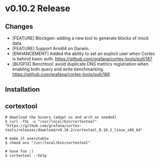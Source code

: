 # v0.10.2 Release

## Changes

- [FEATURE] Blockgen: adding a new tool to generate blocks of mock data.
- [FEATURE] Support Arm64 on Darwin.
- [ENHANCEMENT] Added the ability to set an explicit user when Cortex is behind basic auth. https://github.com/grafana/cortex-tools/pull/187
- [BUGFIX] Benchtool: avoid duplicate DNS metrics registration when enabling both query and write benchmarking. https://github.com/grafana/cortex-tools/pull/188

## Installation

## cortextool

```console
# download the binary (adapt os and arch as needed)
$ curl -fSL -o "/usr/local/bin/cortextool" "https://github.com/grafana/cortex-tools/releases/download/v0.10.2/cortextool_0.10.2_linux_x86_64"

# make it executable
$ chmod a+x "/usr/local/bin/cortextool"

# have fun :)
$ cortextool --help
```
